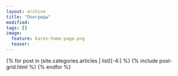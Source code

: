 ```yaml
---
layout: archive
title: "Лонгриды"
modified:
tags: []
image:
  feature: karen-home-page.png
  teaser:
---
```


<div class="tiles">
{% for post in (site.categories.articles | list)[-4:] %}
  {% include post-grid.html %}
{% endfor %}
</div><!-- /.tiles -->
